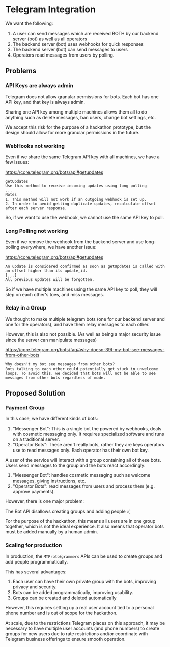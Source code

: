 # Telegram Integration

We want the following:

1. A user can send messages which are received BOTH by our backend server (bot) as well as all operators
2. The backend server (bot) uses webhooks for quick responses
3. The backend server (bot) can send messages to users
4. Operators read messages from users by polling.

## Problems

### API Keys are always admin

Telegram does not allow granular permissions for bots. Each bot has one API key, and that key is always admin.

Sharing one API key among multiple machines allows them all to do anything such as delete messages, ban users, change bot settings, etc.

We accept this risk for the purpose of a hackathon prototype, but the design should allow for more granular permissions in the future.

### WebHooks not working

Even if we share the same Telegram API key with all machines, we have a few issues:

https://core.telegram.org/bots/api#getupdates

```
getUpdates
Use this method to receive incoming updates using long polling
...
Notes
1. This method will not work if an outgoing webhook is set up.
2. In order to avoid getting duplicate updates, recalculate offset after each server response.
```

So, if we want to use the webhook, we cannot use the same API key to poll.

### Long Polling not working

Even if we remove the webhook from the backend server and use long-polling everywhere, we have another issue:

https://core.telegram.org/bots/api#getupdates

```
An update is considered confirmed as soon as getUpdates is called with an offset higher than its update_id.
[...]
All previous updates will be forgotten.
```

So if we have multiple machines using the same API key to poll, they will step on each other's toes, and miss messages.


### Relay in a Group

We thought to make multiple telegram bots (one for our backend server and one for the operators), and have them relay messages to each other.

However, this is also not possible. (As well as being a major security issue since the server can manipulate messages)

https://core.telegram.org/bots/faq#why-doesn-39t-my-bot-see-messages-from-other-bots

```
Why doesn't my bot see messages from other bots?
Bots talking to each other could potentially get stuck in unwelcome loops. To avoid this, we decided that bots will not be able to see messages from other bots regardless of mode.
```

## Proposed Solution

### Payment Group

In this case, we have different kinds of bots:

1. "Messenger Bot": This is a single bot the powered by webhooks, deals with cosmetic messaging only. It requires specialized software and runs on a traditional server.
2. "Operator Bots": These aren't really bots, rather they are keys operators use to read messages only. Each operator has their own bot key.

A user of the service will interact with a group containing all of these bots. Users send messages to the group and the bots react accordingly:

1. "Messenger Bot": handles cosmetic messaging such as welcome messages, giving instructions, etc.
2. "Operator Bots": read messages from users and process them (e.g. approve payments).

However, there is one major problem:

The Bot API disallows creating groups and adding people :(

For the purpose of the hackathon, this means all users are in one group together, which is not the ideal experience. It also means that operator bots must be added manually by a human admin.

### Scaling for production

In production, the `MTProto`/`grammers` APIs can be used to create groups and add people programmatically.

This has several advantages:

1. Each user can have their own private group with the bots, improving privacy and security.
2. Bots can be added programmatically, improving usability.
3. Groups can be created and deleted automatically

However, this requires setting up a real user account tied to a personal phone number and is out of scope for the hackathon.

At scale, due to the restrictions Telegram places on this approach, it may be necessary to have multiple user accounts (and phone numbers) to create groups for new users due to rate restrictions and/or coordinate with Telegram business offerings to ensure smooth operation.

